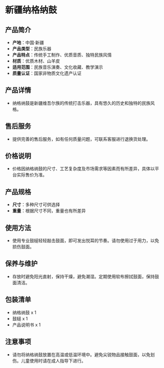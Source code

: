 # 新疆纳格纳鼓

## 产品简介

- **产地**：中国·新疆
- **产品类型**：民族乐器
- **产品特点**：传统手工制作、优质音质、独特民族风情
- **材质**：优质木材、山羊皮
- **适用范围**：民族音乐演奏、文化收藏、教学演示
- **质量认证**：国家非物质文化遗产认证

## 产品详情

- 纳格纳鼓是新疆维吾尔族的传统打击乐器，具有悠久的历史和独特的民族风格。

## 售后服务

- 提供完善的售后服务，如有任何质量问题，可联系客服进行退换货处理。

## 价格说明

- 价格因纳格纳鼓的尺寸、工艺复杂度及市场需求等因素而有所差异，具体以平台实际售价为准。

## 产品规格

- **尺寸**：多种尺寸可供选择
- **重量**：根据尺寸不同，重量也有所差异

## 使用方法

- 使用专业鼓槌轻轻敲击鼓面，即可发出悦耳的节奏。请勿使用过于用力，以免损伤鼓面。

## 保养与维护

- 存放时避免阳光直射，保持干燥，避免潮湿。定期使用软布擦拭鼓面，保持鼓面清洁。

## 包装清单

- 纳格纳鼓 x 1
- 鼓槌 x 1
- 产品说明书 x 1

## 注意事项

- 请勿将纳格纳鼓放置在高温或低温环境中。避免尖锐物品接触鼓面，以免划伤。儿童使用时请在成人指导下进行。
